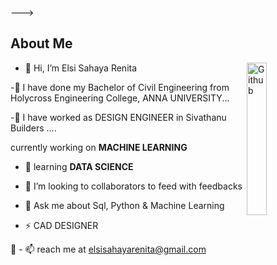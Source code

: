 
--->


<h2> About Me </h2>

<img width="25%" align="right" alt="Github" src="https://www.adorama.com/alc/wp-content/uploads/2021/05/bird-wings-flying-feature.gif" />


- 👋 Hi, I’m Elsi Sahaya Renita
    
-👀 I have done my Bachelor of Civil Engineering  from Holycross Engineering College, ANNA UNIVERSITY...

-🌱 I have worked as DESIGN ENGINEER in Sivathanu Builders ....

currently working on  **MACHINE LEARNING**
  
- 🌱 learning **DATA SCIENCE**
  
- 👯 I’m looking to collaborators to feed with feedbacks
  
- 💬 Ask me about Sql, Python & Machine Learning
  
- ⚡  CAD DESIGNER

 🤗 - 📫  reach me at elsisahayarenita@gmail.com
